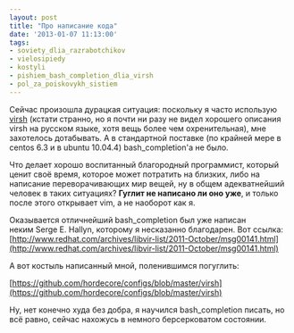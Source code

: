 ```yaml
---
layout: post
title: "Про написание кода"
date: '2013-01-07 11:13:00'
tags:
- soviety_dlia_razrabotchikov
- vielosipiedy
- kostyli
- pishiem_bash_completion_dlia_virsh
- pol_za_poiskovykh_sistiem
---
```


Сейчас произошла дурацкая ситуация: поскольку я часто использую [virsh](http://manpages.debian.net/cgi-bin/man.cgi?sektion=1&amp;query=virsh&amp;apropos=0&amp;manpath=sid&amp;locale=en)&nbsp;(кстати странно, но я почти ни разу не видел хорошего описания virsh на русском языке, хотя вещь более чем охренительная), мне захотелось дотабывать. А в стандартной поставке (по крайней мере в centos 6.3 и в ubuntu 10.04.4) bash_completion'а не было.

<a name="more"></a>
Что делает хорошо воспитанный благородный программист, который ценит своё время, которое может потратить на близких, либо на написание переворачивающих мир вещей, ну в общем адекватнейший человек в таких ситуациях? **Гуглит не написано ли оно уже**, и только после этого открывает vim, а не наоборот как я.

Оказывается отличнейший bash_completion был уже написан неким&nbsp;Serge E. Hallyn, которому я несказанно благодарен. Вот ссылка:
[http://www.redhat.com/archives/libvir-list/2011-October/msg00141.html](http://www.redhat.com/archives/libvir-list/2011-October/msg00141.html)

А вот костыль написанный мной, поленившимся погуглить:

[https://github.com/hordecore/configs/blob/master/virsh](https://github.com/hordecore/configs/blob/master/virsh)

Ну, нет конечно худа без добра, я научился bash_completion писать, но всё равно, сейчас нахожусь в немного берсерковатом состоянии.
